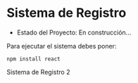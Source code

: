 <h1> Sistema de Registro </h1>

- Estado del Proyecto: En construcción...

Para ejecutar el sistema debes poner:

```npm install react```

Sistema de Registro 2
